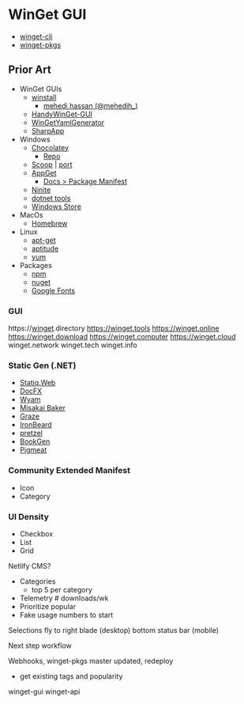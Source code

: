 # WinGet GUI

* [winget-cli](https://github.com/microsoft/winget-cli)
* [winget-pkgs](https://github.com/microsoft/winget-pkgs)


## Prior Art

* WinGet GUIs
  * [winstall](https://winstall.app/)
    * [mehedi hassan (@mehedih_)](https://twitter.com/mehedih_/status/1263819216211320834)
  * [HandyWinGet-GUI](https://github.com/HandyOrg/HandyWinGet-GUI)
  * [WinGetYamlGenerator](https://github.com/ptorr-msft/WinGetYamlGenerator)
  * [SharpApp](https://github.com/mirinsoft/sharpapp/releases/tag/0.42.1)
* Windows
  * [Chocolatey](https://chocolatey.org/packages)
    * [Repo](https://github.com/chocolatey/ChocolateyGUI)
  * [Scoop](https://scoop.sh/) | [port](https://github.com/microsoft/winget-pkgs/issues/906)
  * [AppGet](https://appget.net/packages)
    * [Docs > Package Manifest](https://docs.appget.net/manifests/)
  * [Ninite](https://ninite.com/)
  * [dotnet tools](https://github.com/natemcmaster/dotnet-tools)
  * [Windows Store](https://www.microsoft.com/en-us/store/apps/windows?icid=CNavAppsWindowsApps)
* MacOs
  * [Homebrew](https://formulae.brew.sh/formula/)
* Linux
  * [apt-get](https://wiki.debian.org/apt-get)
  * [aptitude](https://wiki.debian.org/Aptitude)
  * [yum](http://yum.baseurl.org/)
* Packages
  * [npm](https://www.npmjs.com/)
  * [nuget](https://www.nuget.org/packages/)
  * [Google Fonts](https://fonts.google.com/)

### GUI

https://[winget](https://www.pornhub.com/view_video.php?viewkey=ph5ec6abac1dac5).directory
https://winget.tools
https://winget.online
https://winget.download
https://winget.computer
https://winget.cloud
winget.network
winget.tech
winget.info

### Static Gen (.NET)

* [Statiq.Web](https://statiq.dev/web/)
* [DocFX](https://dotnet.github.io/docfx/)
* [Wyam](https://wyam.io/)
* [Misakai Baker](http://baker.misakai.com/)
* [Graze](https://mikaelkoskinen.net/post/graze-static-site-generator-using-razor)
* [IronBeard](https://github.com/wkallhof/iron-beard)
* [pretzel](http://code52.org/pretzel.html)
* [BookGen](https://github.com/webmaster442/BookGen)
* [Pigmeat](https://github.com/MadeByEmil/Pigmeat)

### Community Extended Manifest

* Icon
* Category

### UI Density

* Checkbox
* List
* Grid

Netlify CMS?

* Categories
  * top 5 per category
* Telemetry # downloads/wk
* Prioritize popular
* Fake usage numbers to start

Selections fly to
 right blade (desktop)
 bottom status bar (mobile)

Next step workflow

Webhooks, winget-pkgs master updated, redeploy

* get existing tags and popularity

winget-gui
winget-api
